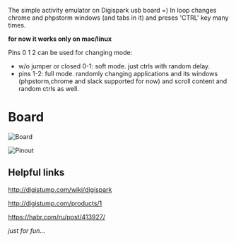 The simple activity emulator on Digispark usb board =)
In loop changes chrome and phpstorm windows (and tabs in it) and preses 'CTRL' key many times.

**for now it works only on mac/linux**

Pins 0 1 2 can be used for changing mode:
 - w/o jumper or closed 0-1: soft mode. just ctrls with random delay.
 - pins 1-2: full mode. randomly changing applications and its windows (phpstorm,chrome and slack supported for now) and scroll content and random ctrls as well.

# Board
![Board](https://s3.amazonaws.com/digistump-resources/images/l/2520dcf84a0a3bf2257c2559d7a187db.jpg)

![Pinout](http://digispark.s3.amazonaws.com/DigisparkProDiagram2.png)

## Helpful links
http://digistump.com/wiki/digispark

http://digistump.com/products/1

https://habr.com/ru/post/413927/



*just for fun...*
